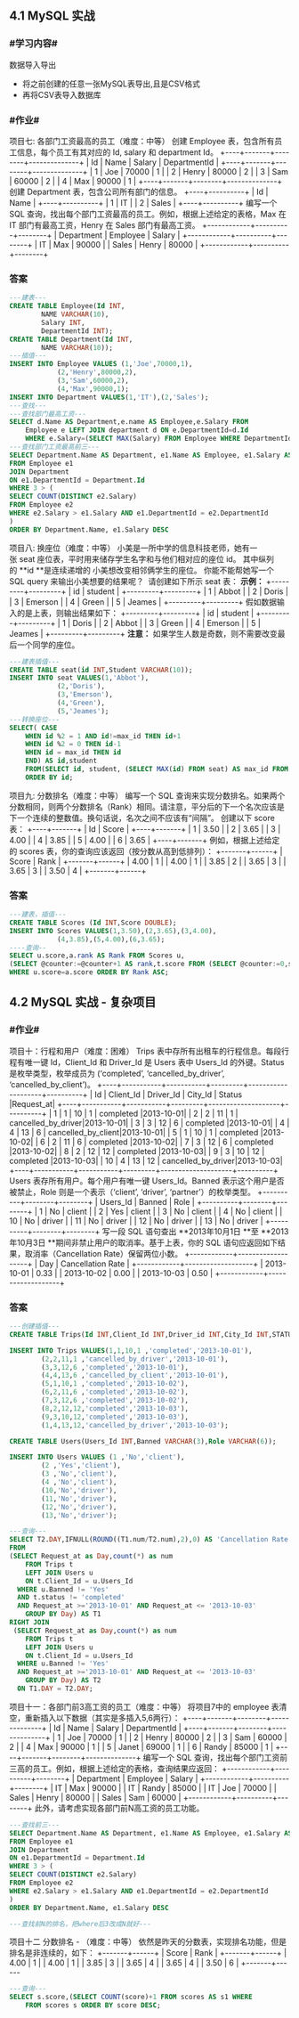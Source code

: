 ## 4.1 MySQL 实战
### #学习内容#
数据导入导出
  * 将之前创建的任意一张MySQL表导出,且是CSV格式
  * 再将CSV表导入数据库
### #作业#
项目七: 各部门工资最高的员工（难度：中等）
创建 Employee 表，包含所有员工信息，每个员工有其对应的 Id, salary 和 department Id。
+----+-------+--------+--------------+
| Id | Name  | Salary | DepartmentId |
+----+-------+--------+--------------+
| 1  | Joe   | 70000  | 1            |
| 2  | Henry | 80000  | 2            |
| 3  | Sam   | 60000  | 2            |
| 4  | Max   | 90000  | 1            |
+----+-------+--------+--------------+
创建 Department 表，包含公司所有部门的信息。
+----+----------+
| Id | Name     |
+----+----------+
| 1  | IT       |
| 2  | Sales    |
+----+----------+
编写一个 SQL 查询，找出每个部门工资最高的员工。例如，根据上述给定的表格，Max 在 IT 部门有最高工资，Henry 在 Sales 部门有最高工资。
+------------+----------+--------+
| Department | Employee | Salary |
+------------+----------+--------+
| IT         | Max      | 90000  |
| Sales      | Henry    | 80000  |
+------------+----------+--------+

### 答案
```sql
---建表---
CREATE TABLE Employee(Id INT,
		NAME VARCHAR(10),
		Salary INT,
		DepartmentId INT); 
CREATE TABLE Department(Id INT,
		NAME VARCHAR(10));
---插值---
INSERT INTO Employee VALUES (1,'Joe',70000,1),
			(2,'Henry',80000,2),
			(3,'Sam',60000,2),
			(4,'Max',90000,1);
INSERT INTO Department VALUES(1,'IT'),(2,'Sales');
---查找---
---查找部门最高工资---
SELECT d.Name AS Department,e.name AS Employee,e.Salary FROM 
	Employee e LEFT JOIN department d ON e.DepartmentId=d.Id
	WHERE e.Salary=(SELECT MAX(Salary) FROM Employee WHERE DepartmentId=d.Id);
---查找部门工资最高前三---
SELECT Department.Name AS Department, e1.Name AS Employee, e1.Salary AS Salary
FROM Employee e1
JOIN Department
ON e1.DepartmentId = Department.Id
WHERE 3 > (
SELECT COUNT(DISTINCT e2.Salary) 
FROM Employee e2
WHERE e2.Salary > e1.Salary AND e1.DepartmentId = e2.DepartmentId
)
ORDER BY Department.Name, e1.Salary DESC
```

项目八: 换座位（难度：中等）
小美是一所中学的信息科技老师，她有一张 seat 座位表，平时用来储存学生名字和与他们相对应的座位 id。
其中纵列的 **id **是连续递增的
小美想改变相邻俩学生的座位。
你能不能帮她写一个 SQL query 来输出小美想要的结果呢？
 请创建如下所示 seat 表：
**示例：**
+---------+---------+
|    id   | student |
+---------+---------+
|    1    | Abbot   |
|    2    | Doris   |
|    3    | Emerson |
|    4    | Green   |
|    5    | Jeames  |
+---------+---------+
假如数据输入的是上表，则输出结果如下：
+---------+---------+
|    id   | student |
+---------+---------+
|    1    | Doris   |
|    2    | Abbot   |
|    3    | Green   |
|    4    | Emerson |
|    5    | Jeames  |
+---------+---------+
**注意：**
如果学生人数是奇数，则不需要改变最后一个同学的座位。

```sql
---建表插值---
CREATE TABLE seat(id INT,Student VARCHAR(10));
INSERT INTO seat VALUES(1,'Abbot'),
			(2,'Doris'),
			(3,'Emerson'),
			(4,'Green'),
			(5,'Jeames');
---转换座位---
SELECT(	CASE
	WHEN id %2 = 1 AND id!=max_id THEN id+1
	WHEN id %2 = 0 THEN id-1
	WHEN id = max_id THEN id
	END) AS id,student 
	FROM(SELECT id, student, (SELECT MAX(id) FROM seat) AS max_id FROM seat) a
	ORDER BY id;
```

项目九: 分数排名（难度：中等）
编写一个 SQL 查询来实现分数排名。如果两个分数相同，则两个分数排名（Rank）相同。请注意，平分后的下一个名次应该是下一个连续的整数值。换句话说，名次之间不应该有“间隔”。
创建以下 score 表：
+----+-------+
| Id | Score |
+----+-------+
| 1 | 3.50 |
| 2 | 3.65 |
| 3 | 4.00 |
| 4 | 3.85 |
| 5 | 4.00 |
| 6 | 3.65 |
+----+-------+
例如，根据上述给定的 scores 表，你的查询应该返回（按分数从高到低排列）：
+-------+------+
| Score | Rank |
+-------+------+
| 4.00 | 1 |
| 4.00 | 1 |
| 3.85 | 2 |
| 3.65 | 3 |
| 3.65 | 3 |
| 3.50 | 4 |
+-------+------+

### 答案
```sql
---建表，插值---
CREATE TABLE Scores (Id INT,Score DOUBLE);
INSERT INTO Scores VALUES(1,3.50),(2,3.65),(3,4.00),
			(4,3.85),(5,4.00),(6,3.65);
----查询--
SELECT u.score,a.rank AS Rank FROM Scores u,
(SELECT @counter:=@counter+1 AS rank,t.score FROM (SELECT @counter:=0,score FROM Scores GROUP BY score ORDER BY score DESC)AS t)a
WHERE u.score=a.score ORDER BY Rank ASC;
```

## 4.2 MySQL 实战 - 复杂项目
### #作业#
项目十：行程和用户（难度：困难）
Trips 表中存所有出租车的行程信息。每段行程有唯一键 Id，Client_Id 和 Driver_Id 是 Users 表中 Users_Id 的外键。Status 是枚举类型，枚举成员为 (‘completed’, ‘cancelled_by_driver’, ‘cancelled_by_client’)。
+----+-----------+-----------+---------+--------------------+----------+
| Id | Client_Id | Driver_Id | City_Id |        Status      |Request_at|
+----+-----------+-----------+---------+--------------------+----------+
| 1  |     1     |    10     |    1    |     completed      |2013-10-01|
| 2  |     2     |    11     |    1    | cancelled_by_driver|2013-10-01|
| 3  |     3     |    12     |    6    |     completed      |2013-10-01|
| 4  |     4     |    13     |    6    | cancelled_by_client|2013-10-01|
| 5  |     1     |    10     |    1    |     completed      |2013-10-02|
| 6  |     2     |    11     |    6    |     completed      |2013-10-02|
| 7  |     3     |    12     |    6    |     completed      |2013-10-02|
| 8  |     2     |    12     |    12   |     completed      |2013-10-03|
| 9  |     3     |    10     |    12   |     completed      |2013-10-03| 
| 10 |     4     |    13     |    12   | cancelled_by_driver|2013-10-03|
+----+-----------+-----------+---------+--------------------+----------+
Users 表存所有用户。每个用户有唯一键 Users_Id。Banned 表示这个用户是否被禁止，Role 则是一个表示（‘client’, ‘driver’, ‘partner’）的枚举类型。
+----------+--------+--------+
| Users_Id | Banned |  Role  |
+----------+--------+--------+
|    1     |   No   | client |
|    2     |   Yes  | client |
|    3     |   No   | client |
|    4     |   No   | client |
|    10    |   No   | driver |
|    11    |   No   | driver |
|    12    |   No   | driver |
|    13    |   No   | driver |
+----------+--------+--------+
写一段 SQL 语句查出 **2013年10月1日 **至 **2013年10月3日 **期间非禁止用户的取消率。基于上表，你的 SQL 语句应返回如下结果，取消率（Cancellation Rate）保留两位小数。
+------------+-------------------+
|     Day    | Cancellation Rate |
+------------+-------------------+
| 2013-10-01 |       0.33        |
| 2013-10-02 |       0.00        |
| 2013-10-03 |       0.50        |
+------------+-------------------+

### 答案
```sql
---创建插值---
CREATE TABLE Trips(Id INT,Client_Id INT,Driver_id INT,City_Id INT,STATUS VARCHAR(10),Request_at DATETIME);

INSERT INTO Trips VALUES(1,1,10,1 ,'completed','2013-10-01'),
		(2,2,11,1 ,'cancelled_by_driver','2013-10-01'),
		(3,3,12,6 ,'completed','2013-10-01'),
		(4,4,13,6 ,'cancelled_by_client','2013-10-01'),
		(5,1,10,1 ,'completed','2013-10-02'),
		(6,2,11,6 ,'completed','2013-10-02'),
		(7,3,12,6 ,'completed','2013-10-02'),
		(8,2,12,12,'completed','2013-10-03'),
		(9,3,10,12,'completed','2013-10-03'),
		(1,4,13,12,'cancelled_by_driver','2013-10-03');

CREATE TABLE Users(Users_Id INT,Banned VARCHAR(3),Role VARCHAR(6));

INSERT INTO Users VALUES (1 ,'No','client'),
		(2 ,'Yes','client'),
		(3 ,'No','client'),
		(4 ,'No','client'),
		(10,'No','driver'),
		(11,'No','driver'),
		(12,'No','driver'),
		(13,'No','driver');

---查询---
SELECT T2.DAY,IFNULL(ROUND((T1.num/T2.num),2),0) AS 'Cancellation Rate'
FROM
(SELECT Request_at as Day,count(*) as num
	FROM Trips t
	LEFT JOIN Users u
	ON t.Client_Id = u.Users_Id
  WHERE u.Banned != 'Yes'
  AND t.status != 'completed'
  AND Request_at >='2013-10-01' AND Request_at <= '2013-10-03'
	GROUP BY Day) AS T1
RIGHT JOIN
 (SELECT Request_at as Day,count(*) as num
	FROM Trips t
	LEFT JOIN Users u
	ON t.Client_Id = u.Users_Id
  WHERE u.Banned != 'Yes'
  AND Request_at >='2013-10-01' AND Request_at <= '2013-10-03'
	GROUP BY Day) AS T2
  ON T1.DAY = T2.DAY;
```



项目十一：各部门前3高工资的员工（难度：中等）
将项目7中的 employee 表清空，重新插入以下数据（其实是多插入5,6两行）：
+----+-------+--------+--------------+
| Id | Name  | Salary | DepartmentId |
+----+-------+--------+--------------+
| 1  | Joe   | 70000  | 1            |
| 2  | Henry | 80000  | 2            |
| 3  | Sam   | 60000  | 2            |
| 4  | Max   | 90000  | 1            |
| 5  | Janet | 69000  | 1            |
| 6  | Randy | 85000  | 1            |
+----+-------+--------+--------------+
编写一个 SQL 查询，找出每个部门工资前三高的员工。例如，根据上述给定的表格，查询结果应返回：
+------------+----------+--------+
| Department | Employee | Salary |
+------------+----------+--------+
| IT         | Max      | 90000  |
| IT         | Randy    | 85000  |
| IT         | Joe      | 70000  |
| Sales      | Henry    | 80000  |
| Sales      | Sam      | 60000  |
+------------+----------+--------+
此外，请考虑实现各部门前N高工资的员工功能。

```sql
---查找前三---
SELECT Department.Name AS Department, e1.Name AS Employee, e1.Salary AS Salary
FROM Employee e1
JOIN Department
ON e1.DepartmentId = Department.Id
WHERE 3 > (
SELECT COUNT(DISTINCT e2.Salary) 
FROM Employee e2
WHERE e2.Salary > e1.Salary AND e1.DepartmentId = e2.DepartmentId
)
ORDER BY Department.Name, e1.Salary DESC

---查找前N的排名，把where后3改成N就好---
```



项目十二  分数排名 - （难度：中等）
依然是昨天的分数表，实现排名功能，但是排名是非连续的，如下：
+-------+------+
| Score | Rank |
+-------+------+
| 4.00  | 1    |
| 4.00  | 1    |
| 3.85  | 3    |
| 3.65  | 4    |
| 3.65  | 4    |
| 3.50  | 6    |
+-------+------

```sql
---查询---
SELECT s.score,(SELECT COUNT(score)+1 FROM scores AS s1 WHERE 					s1.score>s.score) AS rank
	FROM scores s ORDER BY score DESC;
```
